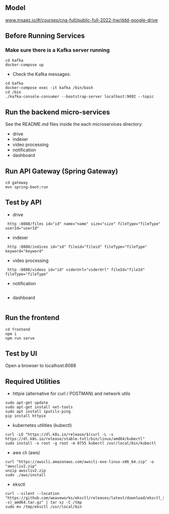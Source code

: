 # 

## Model
www.msaez.io/#/courses/cna-full/public-full-2022-hw/ddd-google-drive

## Before Running Services
### Make sure there is a Kafka server running
```
cd kafka
docker-compose up
```
- Check the Kafka messages:
```
cd kafka
docker-compose exec -it kafka /bin/bash
cd /bin
./kafka-console-consumer --bootstrap-server localhost:9092 --topic
```

## Run the backend micro-services
See the README.md files inside the each microservices directory:

- drive
- indexer
- video processing
- notification
- dashboard


## Run API Gateway (Spring Gateway)
```
cd gateway
mvn spring-boot:run
```

## Test by API
- drive
```
 http :8088/files id="id" name="name" size="size" fileType="fileType" userId="userId" 
```
- indexer
```
 http :8088/indices id="id" fileid="fileid" fileType="fileType" keyword="keyword" 
```
- video processing
```
 http :8088/videos id="id" viderUrl="viderUrl" fileId="fileId" fileType="fileType" 
```
- notification
```
```
- dashboard
```
```


## Run the frontend
```
cd frontend
npm i
npm run serve
```

## Test by UI
Open a browser to localhost:8088

## Required Utilities

- httpie (alternative for curl / POSTMAN) and network utils
```
sudo apt-get update
sudo apt-get install net-tools
sudo apt install iputils-ping
pip install httpie
```

- kubernetes utilities (kubectl)
```
curl -LO "https://dl.k8s.io/release/$(curl -L -s https://dl.k8s.io/release/stable.txt)/bin/linux/amd64/kubectl"
sudo install -o root -g root -m 0755 kubectl /usr/local/bin/kubectl
```

- aws cli (aws)
```
curl "https://awscli.amazonaws.com/awscli-exe-linux-x86_64.zip" -o "awscliv2.zip"
unzip awscliv2.zip
sudo ./aws/install
```

- eksctl 
```
curl --silent --location "https://github.com/weaveworks/eksctl/releases/latest/download/eksctl_$(uname -s)_amd64.tar.gz" | tar xz -C /tmp
sudo mv /tmp/eksctl /usr/local/bin
```

